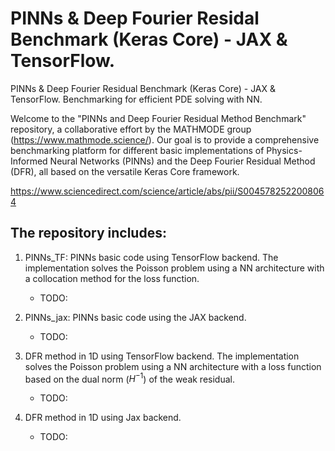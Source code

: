 # PINNs & Deep Fourier Residal Benchmark (Keras Core) - JAX & TensorFlow.

PINNs & Deep Fourier Residual Benchmark (Keras Core) - JAX & TensorFlow. Benchmarking for efficient PDE solving with NN.

Welcome to the "PINNs and Deep Fourier Residual Method Benchmark" repository, a collaborative effort by the MATHMODE group (https://www.mathmode.science/). Our goal is to provide a comprehensive benchmarking platform for different basic implementations of Physics-Informed Neural Networks (PINNs) and the Deep Fourier Residual Method (DFR), all based on the versatile Keras Core framework.

https://www.sciencedirect.com/science/article/abs/pii/S0045782522008064

## The repository includes: 
1. PINNs_TF: PINNs basic code using TensorFlow backend.
   The implementation solves the Poisson problem using a NN architecture
   with a collocation method for the loss function.
     - TODO:

2. PINNs_jax: PINNs basic code using the JAX backend.
     - TODO:
       
4. DFR method in 1D  using TensorFlow backend.
   The implementation solves the Poisson problem using a NN architecture
   with a loss function based on the dual norm ($H^{-1}$) of the weak residual.
     - TODO:
       
5. DFR method in 1D  using Jax backend.
   
     - TODO:
  
       

